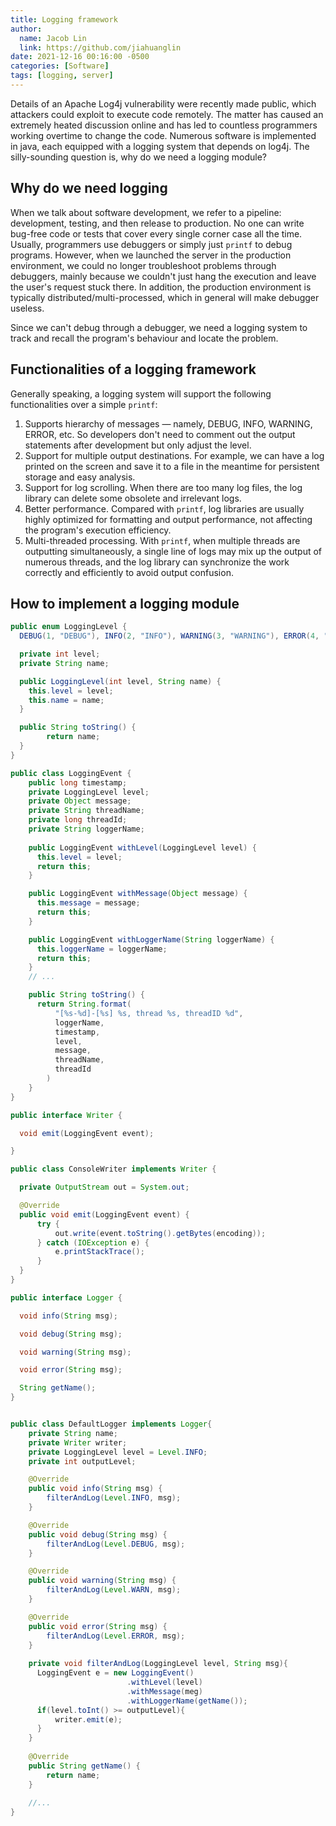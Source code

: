 ```yaml
---
title: Logging framework
author:
  name: Jacob Lin
  link: https://github.com/jiahuanglin
date: 2021-12-16 00:16:00 -0500
categories: [Software]
tags: [logging, server]
---
```


Details of an Apache Log4j vulnerability were recently made public, which attackers could exploit to execute code remotely. The matter has caused an extremely heated discussion online and has led to countless programmers working overtime to change the code. Numerous software is implemented in java, each equipped with a logging system that depends on log4j. The silly-sounding question is, why do we need a logging module?

## Why do we need logging
When we talk about software development, we refer to a pipeline: development, testing, and then release to production. No one can write bug-free code or tests that cover every single corner case all the time. Usually, programmers use debuggers or simply just `printf` to debug programs. However, when we launched the server in the production environment, we could no longer troubleshoot problems through debuggers, mainly because we couldn't just hang the execution and leave the user's request stuck there. In addition, the production environment is typically distributed/multi-processed, which in general will make debugger useless.

Since we can't debug through a debugger, we need a logging system to track and recall the program's behaviour and locate the problem.

## Functionalities of a logging framework
Generally speaking, a logging system will support the following functionalities over a simple `printf`:

1. Supports hierarchy of messages — namely, DEBUG, INFO, WARNING, ERROR, etc. So developers don't need to comment out the output statements after development but only adjust the level.
2. Support for multiple output destinations. For example, we can have a log printed on the screen and save it to a file in the meantime for persistent storage and easy analysis.
3. Support for log scrolling. When there are too many log files, the log library can delete some obsolete and irrelevant logs.
4. Better performance. Compared with `printf`, log libraries are usually highly optimized for formatting and output performance, not affecting the program's execution efficiency.
5. Multi-threaded processing. With `printf`, when multiple threads are outputting simultaneously, a single line of logs may mix up the output of numerous threads, and the log library can synchronize the work correctly and efficiently to avoid output confusion.

## How to implement a logging module

```java
public enum LoggingLevel {
  DEBUG(1, "DEBUG"), INFO(2, "INFO"), WARNING(3, "WARNING"), ERROR(4, "ERROR");

  private int level;
  private String name;

  public LoggingLevel(int level, String name) {
    this.level = level;
    this.name = name;
  }

  public String toString() {
        return name;
  }
}

public class LoggingEvent {
    public long timestamp;
    private LoggingLevel level;
    private Object message;
    private String threadName;
    private long threadId;
    private String loggerName;
    
    public LoggingEvent withLevel(LoggingLevel level) {
      this.level = level;
      return this;
    }

    public LoggingEvent withMessage(Object message) {
      this.message = message;
      return this;
    }

    public LoggingEvent withLoggerName(String loggerName) {
      this.loggerName = loggerName;
      return this;
    }
    // ...

    public String toString() {
      return String.format(
          "[%s-%d]-[%s] %s, thread %s, threadID %d", 
          loggerName, 
          timestamp, 
          level,
          message,
          threadName,
          threadId
        )
    }
}

public interface Writer {

  void emit(LoggingEvent event);

}

public class ConsoleWriter implements Writer {

  private OutputStream out = System.out;

  @Override
  public void emit(LoggingEvent event) {
      try {
          out.write(event.toString().getBytes(encoding));
      } catch (IOException e) {
          e.printStackTrace();
      }
  }
}

public interface Logger {

  void info(String msg);

  void debug(String msg);

  void warning(String msg);

  void error(String msg);

  String getName(); 
}


public class DefaultLogger implements Logger{
    private String name;
    private Writer writer;
    private LoggingLevel level = Level.INFO;
    private int outputLevel;

    @Override
    public void info(String msg) {
        filterAndLog(Level.INFO, msg);
    }

    @Override
    public void debug(String msg) {
        filterAndLog(Level.DEBUG, msg);
    }

    @Override
    public void warning(String msg) {
        filterAndLog(Level.WARN, msg);
    }

    @Override
    public void error(String msg) {
        filterAndLog(Level.ERROR, msg);
    }
    
    private void filterAndLog(LoggingLevel level, String msg){
      LoggingEvent e = new LoggingEvent()
                          .withLevel(level)
                          .withMessage(meg)
                          .withLoggerName(getName());
      if(level.toInt() >= outputLevel){
          writer.emit(e);
      }
    }
    
    @Override
    public String getName() {
        return name;
    }
    
    //...
}
```

